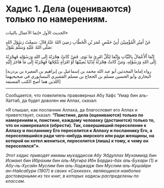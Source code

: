 
# Хадис 1. Дела (оцениваются) только по намерениям.

الحديث الأول 
«إنما الأعمال بالنيات»

عَنْ أَمِيْرِ الْمُؤْمِنِيْنَ أَبِيْ حَفْصٍ عُمَرَ بْنِ الْخَطَّابِ رَضِيَ اللهُ عَنْهُ قَالَ: سَمِعْتُ رَسُوْلَ اللهِ صَلَّى اللهُ عَلَيْهِ وَسَلَّمَ يَقُوْلُ:
 
إِنَّمَا اْلأَعْمَالُ بِالنِّيَّاتِ وَإِنَّمَا لِكُلِّ امْرِئٍ مَا نَوَى. فَمَنْ كَانَتْ هِجْرَتُهُ إِلَى اللهِ وَرَسُوْلِهِ فَهِجْرَتُهُ إِلَى اللهِ وَرَسُوْلِهِ، وَمَنْ كَانَتْ هِجْرَتُهُ لِدُنْيَا يُصِيْبُهَا أَوْ امْرَأَةٍ يَنْكِحُهَا فَهِجْرَتُهُ إِلَى مَا هَاجَرَ إِلَيْهِ. 

[رواه إماما المحدثين أبو عبد الله محمد بن إسماعيل بن إبراهيم بن المغيرة بن بردزبة البخاري وأبو الحسين مسلم بن الحجاج بن مسلم القشيري النيسابوري في صحيحيهما اللذين هما أصح الكتب المصنفة]

<hr>
 
Сообщается, что повелитель правоверных Абу Хафс ’Умар бин аль-Хаттаб, да будет доволен им Аллах, сказал: 
 
«Я слышал, как посланник Аллаха, да благословит его Аллах и приветствует, сказал: **“Поистине, дела (оцениваются) только по намерениям и, поистине, каждому человеку (достанется) только то, что он намеревался (обрести). Так, совершивший переселение к Аллаху и посланнику Его переселится к Аллаху и посланнику Его, а переселявшийся ради чего-нибудь мирского или ради женщины, на которой он хотел жениться, переселится (лишь) к тому, к чему он переселялся”»**. 
 
*Этот хадис приводят имамы мухаддисов Абу ’Абдуллах Мухаммад бин Исмаил бин Ибрахим бин аль-Мугира Ибн Бардиз-бах аль-Бухари (1) и Абу-ль-Хусайн Муслим бин аль-Хаджадж бин Муслим аль-Кушайри ан-Найсабури (1907) в своих «Сахихах», являющихся наиболее достоверными из тех книг, в которых хадисы распределены по классам.*